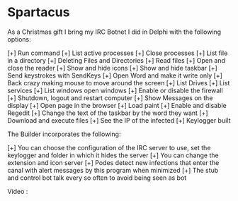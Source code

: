 Spartacus
=========

As a Christmas gift I bring my IRC Botnet I did in Delphi with the following options:

[+] Run command
[+] List active processes
[+] Close processes
[+] List file in a directory
[+] Deleting Files and Directories
[+] Read files
[+] Open and close the reader
[+] Show and hide icons
[+] Show and hide taskbar
[+] Send keystrokes with SendKeys
[+] Open Word and make it write only
[+] Back crazy making mouse to move around the screen
[+] List Drives
[+] List services
[+] List windows open windows
[+] Enable or disable the firewall
[+] Shutdown, logout and restart computer
[+] Show Messages on the display
[+] Open page in the browser
[+] Load paint
[+] Enable and disable Regedit
[+] Change the text of the taskbar by the word they want
[+] Download and execute files
[+] See the IP of the infected
[+] Keylogger built

The Builder incorporates the following:

[+] You can choose the configuration of the IRC server to use, set the keylogger and folder in which it hides the server
[+] You can change the extension and icon server
[+] Podes detect new infections that enter the canal with alert messages by this program when minimized
[+] The stub and control bot talk every so often to avoid being seen as bot

Video : 


